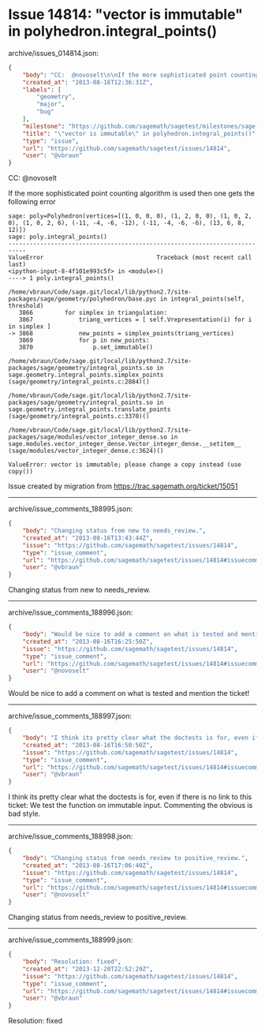 # Issue 14814: "vector is immutable" in polyhedron.integral_points()

archive/issues_014814.json:
```json
{
    "body": "CC:  @novoselt\n\nIf the more sophisticated point counting algorithm is used then one gets the following error\n\n```\nsage: poly=Polyhedron(vertices=[(1, 0, 0, 0), (1, 2, 0, 0), (1, 0, 2, 0), (1, 0, 2, 6), (-11, -4, -6, -12), (-11, -4, -6, -6), (13, 6, 8, 12)])\nsage: poly.integral_points()\n---------------------------------------------------------------------------\nValueError                                Traceback (most recent call last)\n<ipython-input-8-4f101e993c5f> in <module>()\n----> 1 poly.integral_points()\n\n/home/vbraun/Code/sage.git/local/lib/python2.7/site-packages/sage/geometry/polyhedron/base.pyc in integral_points(self, threshold)\n   3866         for simplex in triangulation:\n   3867             triang_vertices = [ self.Vrepresentation(i) for i in simplex ]\n-> 3868             new_points = simplex_points(triang_vertices)\n   3869             for p in new_points:\n   3870                 p.set_immutable()\n\n/home/vbraun/Code/sage.git/local/lib/python2.7/site-packages/sage/geometry/integral_points.so in sage.geometry.integral_points.simplex_points (sage/geometry/integral_points.c:2884)()\n\n/home/vbraun/Code/sage.git/local/lib/python2.7/site-packages/sage/geometry/integral_points.so in sage.geometry.integral_points.translate_points (sage/geometry/integral_points.c:3370)()\n\n/home/vbraun/Code/sage.git/local/lib/python2.7/site-packages/sage/modules/vector_integer_dense.so in sage.modules.vector_integer_dense.Vector_integer_dense.__setitem__ (sage/modules/vector_integer_dense.c:3624)()\n\nValueError: vector is immutable; please change a copy instead (use copy())\n```\n\n\nIssue created by migration from https://trac.sagemath.org/ticket/15051\n\n",
    "created_at": "2013-08-16T12:36:31Z",
    "labels": [
        "geometry",
        "major",
        "bug"
    ],
    "milestone": "https://github.com/sagemath/sagetest/milestones/sage-6.1",
    "title": "\"vector is immutable\" in polyhedron.integral_points()",
    "type": "issue",
    "url": "https://github.com/sagemath/sagetest/issues/14814",
    "user": "@vbraun"
}
```
CC:  @novoselt

If the more sophisticated point counting algorithm is used then one gets the following error

```
sage: poly=Polyhedron(vertices=[(1, 0, 0, 0), (1, 2, 0, 0), (1, 0, 2, 0), (1, 0, 2, 6), (-11, -4, -6, -12), (-11, -4, -6, -6), (13, 6, 8, 12)])
sage: poly.integral_points()
---------------------------------------------------------------------------
ValueError                                Traceback (most recent call last)
<ipython-input-8-4f101e993c5f> in <module>()
----> 1 poly.integral_points()

/home/vbraun/Code/sage.git/local/lib/python2.7/site-packages/sage/geometry/polyhedron/base.pyc in integral_points(self, threshold)
   3866         for simplex in triangulation:
   3867             triang_vertices = [ self.Vrepresentation(i) for i in simplex ]
-> 3868             new_points = simplex_points(triang_vertices)
   3869             for p in new_points:
   3870                 p.set_immutable()

/home/vbraun/Code/sage.git/local/lib/python2.7/site-packages/sage/geometry/integral_points.so in sage.geometry.integral_points.simplex_points (sage/geometry/integral_points.c:2884)()

/home/vbraun/Code/sage.git/local/lib/python2.7/site-packages/sage/geometry/integral_points.so in sage.geometry.integral_points.translate_points (sage/geometry/integral_points.c:3370)()

/home/vbraun/Code/sage.git/local/lib/python2.7/site-packages/sage/modules/vector_integer_dense.so in sage.modules.vector_integer_dense.Vector_integer_dense.__setitem__ (sage/modules/vector_integer_dense.c:3624)()

ValueError: vector is immutable; please change a copy instead (use copy())
```


Issue created by migration from https://trac.sagemath.org/ticket/15051





---

archive/issue_comments_188995.json:
```json
{
    "body": "Changing status from new to needs_review.",
    "created_at": "2013-08-16T13:43:44Z",
    "issue": "https://github.com/sagemath/sagetest/issues/14814",
    "type": "issue_comment",
    "url": "https://github.com/sagemath/sagetest/issues/14814#issuecomment-188995",
    "user": "@vbraun"
}
```

Changing status from new to needs_review.



---

archive/issue_comments_188996.json:
```json
{
    "body": "Would be nice to add a comment on what is tested and mention the ticket!",
    "created_at": "2013-08-16T16:25:50Z",
    "issue": "https://github.com/sagemath/sagetest/issues/14814",
    "type": "issue_comment",
    "url": "https://github.com/sagemath/sagetest/issues/14814#issuecomment-188996",
    "user": "@novoselt"
}
```

Would be nice to add a comment on what is tested and mention the ticket!



---

archive/issue_comments_188997.json:
```json
{
    "body": "I think its pretty clear what the doctests is for, even if there is no link to this ticket: We test the function on immutable input. Commenting the obvious is bad style.",
    "created_at": "2013-08-16T16:50:50Z",
    "issue": "https://github.com/sagemath/sagetest/issues/14814",
    "type": "issue_comment",
    "url": "https://github.com/sagemath/sagetest/issues/14814#issuecomment-188997",
    "user": "@vbraun"
}
```

I think its pretty clear what the doctests is for, even if there is no link to this ticket: We test the function on immutable input. Commenting the obvious is bad style.



---

archive/issue_comments_188998.json:
```json
{
    "body": "Changing status from needs_review to positive_review.",
    "created_at": "2013-08-16T17:06:40Z",
    "issue": "https://github.com/sagemath/sagetest/issues/14814",
    "type": "issue_comment",
    "url": "https://github.com/sagemath/sagetest/issues/14814#issuecomment-188998",
    "user": "@novoselt"
}
```

Changing status from needs_review to positive_review.



---

archive/issue_comments_188999.json:
```json
{
    "body": "Resolution: fixed",
    "created_at": "2013-12-20T22:52:29Z",
    "issue": "https://github.com/sagemath/sagetest/issues/14814",
    "type": "issue_comment",
    "url": "https://github.com/sagemath/sagetest/issues/14814#issuecomment-188999",
    "user": "@vbraun"
}
```

Resolution: fixed

